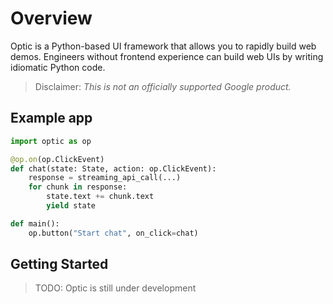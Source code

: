 # Overview

Optic is a Python-based UI framework that allows you to rapidly build web demos. Engineers without frontend experience can build web UIs by writing idiomatic Python code.

> Disclaimer: _This is not an officially supported Google product._

## Example app

```python
import optic as op

@op.on(op.ClickEvent)
def chat(state: State, action: op.ClickEvent):
    response = streaming_api_call(...)
    for chunk in response:
        state.text += chunk.text
        yield state

def main():
    op.button("Start chat", on_click=chat)
```

## Getting Started

> TODO: Optic is still under development
